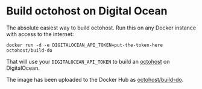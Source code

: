 # Build octohost on Digital Ocean

The absolute easiest way to build octohost. Run this on any Docker instance with access to the internet:

`docker run -d -e DIGITALOCEAN_API_TOKEN=put-the-token-here octohost/build-do`

That will use your `DIGITALOCEAN_API_TOKEN` to build an [octohost](https://www.octohost.io) on DigitalOcean.

The image has been uploaded to the Docker Hub as [octohost/build-do](https://registry.hub.docker.com/u/octohost/build-do/).
